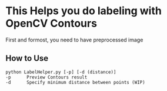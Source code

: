 # This Helps you do labeling with OpenCV Contours
First and formost, you need to have preprocessed image

## How to Use
    python LabelHelper.py [-p] [-d (distance)]
    -p      Preview Contours result
    -d      Specify minimum distance between points (WIP)
    
    
